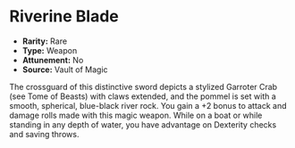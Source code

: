 # Riverine Blade

- **Rarity:** Rare
- **Type:** Weapon
- **Attunement:** No
- **Source:** Vault of Magic

The crossguard of this distinctive sword depicts a stylized Garroter Crab (see Tome of Beasts) with claws extended, and the pommel is set with a smooth, spherical, blue-black river rock. You gain a +2 bonus to attack and damage rolls made with this magic weapon. While on a boat or while standing in any depth of water, you have advantage on Dexterity checks and saving throws.
